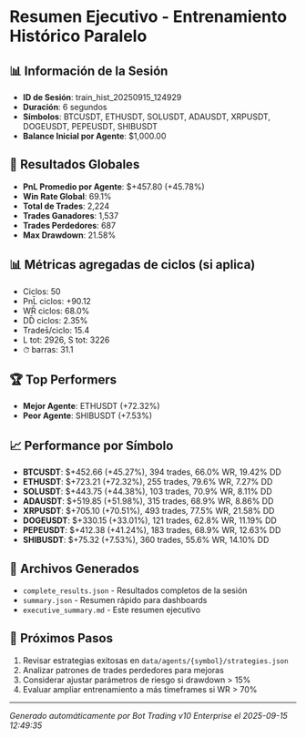 # Resumen Ejecutivo - Entrenamiento Histórico Paralelo

## 📊 Información de la Sesión
- **ID de Sesión**: train_hist_20250915_124929
- **Duración**: 6 segundos
- **Símbolos**: BTCUSDT, ETHUSDT, SOLUSDT, ADAUSDT, XRPUSDT, DOGEUSDT, PEPEUSDT, SHIBUSDT
- **Balance Inicial por Agente**: $1,000.00

## 🎯 Resultados Globales
- **PnL Promedio por Agente**: $+457.80 (+45.78%)
- **Win Rate Global**: 69.1%
- **Total de Trades**: 2,224
- **Trades Ganadores**: 1,537
- **Trades Perdedores**: 687
- **Max Drawdown**: 21.58%

## 📊 Métricas agregadas de ciclos (si aplica)
- Ciclos: 50
- PnL̄ ciclos: +90.12
- WR̄ ciclos: 68.0%
- DD̄ ciclos: 2.35%
- Trades̄/ciclo: 15.4
- L tot: 2926, S tot: 3226
- ⏱̄ barras: 31.1


## 🏆 Top Performers
- **Mejor Agente**: ETHUSDT (+72.32%)
- **Peor Agente**: SHIBUSDT (+7.53%)

## 📈 Performance por Símbolo
- **BTCUSDT**: $+452.66 (+45.27%), 394 trades, 66.0% WR, 19.42% DD
- **ETHUSDT**: $+723.21 (+72.32%), 255 trades, 79.6% WR, 7.27% DD
- **SOLUSDT**: $+443.75 (+44.38%), 103 trades, 70.9% WR, 8.11% DD
- **ADAUSDT**: $+519.85 (+51.98%), 315 trades, 68.9% WR, 8.86% DD
- **XRPUSDT**: $+705.10 (+70.51%), 493 trades, 77.5% WR, 21.58% DD
- **DOGEUSDT**: $+330.15 (+33.01%), 121 trades, 62.8% WR, 11.19% DD
- **PEPEUSDT**: $+412.38 (+41.24%), 183 trades, 68.9% WR, 12.63% DD
- **SHIBUSDT**: $+75.32 (+7.53%), 360 trades, 55.6% WR, 14.10% DD

## 📁 Archivos Generados
- `complete_results.json` - Resultados completos de la sesión
- `summary.json` - Resumen rápido para dashboards
- `executive_summary.md` - Este resumen ejecutivo

## 🎯 Próximos Pasos
1. Revisar estrategias exitosas en `data/agents/{symbol}/strategies.json`
2. Analizar patrones de trades perdedores para mejoras
3. Considerar ajustar parámetros de riesgo si drawdown > 15%
4. Evaluar ampliar entrenamiento a más timeframes si WR > 70%

---
*Generado automáticamente por Bot Trading v10 Enterprise el 2025-09-15 12:49:35*
